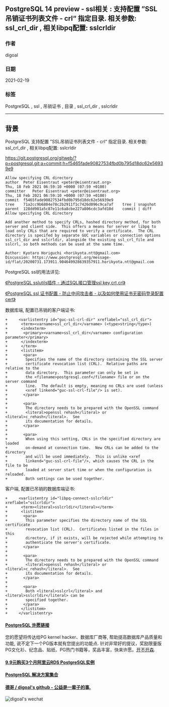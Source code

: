 ## PostgreSQL 14 preview - ssl相关 : 支持配置 ”SSL吊销证书列表文件 - crl“ 指定目录. 相关参数: ssl_crl_dir , 相关libpq配置: sslcrldir  
  
### 作者  
digoal  
  
### 日期  
2021-02-19   
  
### 标签  
PostgreSQL , ssl , 吊销证书 , 目录 , ssl_crl_dir , sslcrldir    
  
----  
  
## 背景  
PostgreSQL 支持配置 ”SSL吊销证书列表文件 - crl“ 指定目录. 相关参数: ssl_crl_dir , 相关libpq配置: sslcrldir    
  
https://git.postgresql.org/gitweb/?p=postgresql.git;a=commit;h=f5465fade90827534fbd0b795d18dc62e56939e9  
  
```  
Allow specifying CRL directory  
author	Peter Eisentraut <peter@eisentraut.org>	  
Thu, 18 Feb 2021 06:59:10 +0000 (07:59 +0100)  
committer	Peter Eisentraut <peter@eisentraut.org>	  
Thu, 18 Feb 2021 06:59:10 +0000 (07:59 +0100)  
commit	f5465fade90827534fbd0b795d18dc62e56939e9  
tree	71a2cc9b6804e78c2b2911f1c7426d096c9ca7af	tree | snapshot  
parent	128dd901a5c87e11c6a8cbe227a806cdc3afd10d	commit | diff  
Allow specifying CRL directory  
  
Add another method to specify CRLs, hashed directory method, for both  
server and client side.  This offers a means for server or libpq to  
load only CRLs that are required to verify a certificate.  The CRL  
directory is specifed by separate GUC variables or connection options  
ssl_crl_dir and sslcrldir, alongside the existing ssl_crl_file and  
sslcrl, so both methods can be used at the same time.  
  
Author: Kyotaro Horiguchi <horikyota.ntt@gmail.com>  
Discussion: https://www.postgresql.org/message-id/flat/20200731.173911.904649928639357911.horikyota.ntt@gmail.com  
```  
  
PostgreSQL ssl的用法详见:   
  
[《PostgreSQL sslutils插件 - 通过SQL接口管理ssl key,crt,crl》](../202008/20200814_05.md)    
  
[《PostgreSQL ssl 证书配置 - 防止中间攻击者 - 以及如何使用证书无密码登录配置cert》](../202006/20200619_01.md)    
  
数据库端, 配置已吊销的客户端证书:  
  
```  
+     <varlistentry id="guc-ssl-crl-dir" xreflabel="ssl_crl_dir">  
+      <term><varname>ssl_crl_dir</varname> (<type>string</type>)  
+      <indexterm>  
+       <primary><varname>ssl_crl_dir</varname> configuration parameter</primary>  
+      </indexterm>  
+      </term>  
+      <listitem>  
+       <para>  
+        Specifies the name of the directory containing the SSL server  
+        certificate revocation list (CRL).  Relative paths are relative to the  
+        data directory.  This parameter can only be set in  
+        the <filename>postgresql.conf</filename> file or on the server command  
+        line.  The default is empty, meaning no CRLs are used (unless  
+        <xref linkend="guc-ssl-crl-file"/> is set).  
+       </para>  
+  
+       <para>  
+        The directory needs to be prepared with the OpenSSL command  
+        <literal>openssl rehash</literal> or <literal>c_rehash</literal>.  See  
+        its documentation for details.  
+       </para>  
+  
+       <para>  
+        When using this setting, CRLs in the specified directory are loaded  
+        on-demand at connection time.  New CRLs can be added to the directory  
+        and will be used immediately.  This is unlike <xref  
+        linkend="guc-ssl-crl-file"/>, which causes the CRL in the file to be  
+        loaded at server start time or when the configuration is reloaded.  
+        Both settings can be used together.  
```  
  
客户端, 配置已吊销的数据库端证书:  
  
```  
+     <varlistentry id="libpq-connect-sslcrldir" xreflabel="sslcrldir">  
+      <term><literal>sslcrldir</literal></term>  
+      <listitem>  
+       <para>  
+        This parameter specifies the directory name of the SSL certificate  
+        revocation list (CRL).  Certificates listed in the files in this  
+        directory, if it exists, will be rejected while attempting to  
+        authenticate the server's certificate.  
+       </para>  
+  
+       <para>  
+        The directory needs to be prepared with the OpenSSL command  
+        <literal>openssl rehash</literal> or <literal>c_rehash</literal>.  See  
+        its documentation for details.  
+       </para>  
+  
+       <para>  
+        Both <literal>sslcrl</literal> and <literal>sslcrldir</literal> can be  
+        specified together.  
+       </para>  
+      </listitem>  
+     </varlistentry>  
```  
  
  
#### [PostgreSQL 许愿链接](https://github.com/digoal/blog/issues/76 "269ac3d1c492e938c0191101c7238216")
您的愿望将传达给PG kernel hacker、数据库厂商等, 帮助提高数据库产品质量和功能, 说不定下一个PG版本就有您提出的功能点. 针对非常好的提议，奖励限量版PG文化衫、纪念品、贴纸、PG热门书籍等，奖品丰富，快来许愿。[开不开森](https://github.com/digoal/blog/issues/76 "269ac3d1c492e938c0191101c7238216").  
  
  
#### [9.9元购买3个月阿里云RDS PostgreSQL实例](https://www.aliyun.com/database/postgresqlactivity "57258f76c37864c6e6d23383d05714ea")
  
  
#### [PostgreSQL 解决方案集合](https://yq.aliyun.com/topic/118 "40cff096e9ed7122c512b35d8561d9c8")
  
  
#### [德哥 / digoal's github - 公益是一辈子的事.](https://github.com/digoal/blog/blob/master/README.md "22709685feb7cab07d30f30387f0a9ae")
  
  
![digoal's wechat](../pic/digoal_weixin.jpg "f7ad92eeba24523fd47a6e1a0e691b59")
  
